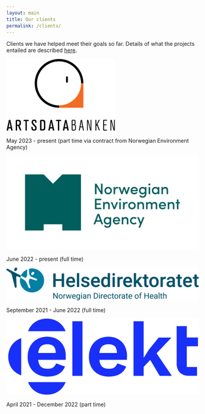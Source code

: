 ```yaml
---
layout: main
title: Our clients
permalink: /clients/
---
```


Clients we have helped meet their goals so far.
Details of what the projects entailed are described <a href="/online-cv#projects"> here</a>.

<a class="image client" href="https://artsdatabanken.no/"><img src="/assets/img/adb.png" alt="Artsdatabanken" /></a>

May 2023 - present (part time via contract from Norwegian Environment Agency)


<a class="image client" href="https://miljodirektoratet.no"><img src="/assets/img/mdir.png" alt="Miljødirektoratet" /></a>

June 2022 - present (full time)


<a class="image client" href="https://helsedirektoratet.no/"><img src="/assets/img/hdir.png" alt="Helsedirektoratet" /></a>

September 2021 - June 2022 (full time) 


<a class="image client" href="https://elekt.com/"><img src="/assets/img/elekt.png" alt="Elekt" /></a>

April 2021 - December 2022 (part time)